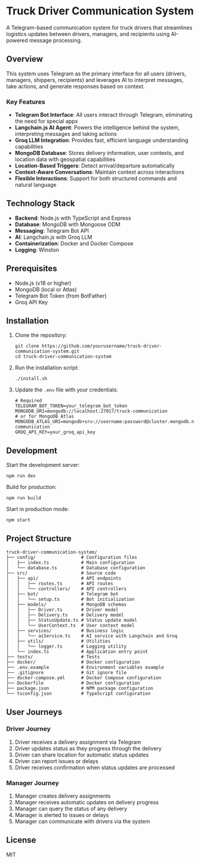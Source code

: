 # Truck Driver Communication System

A Telegram-based communication system for truck drivers that streamlines logistics updates between drivers, managers, and recipients using AI-powered message processing.

## Overview

This system uses Telegram as the primary interface for all users (drivers, managers, shippers, recipients) and leverages AI to interpret messages, take actions, and generate responses based on context.

### Key Features

- **Telegram Bot Interface**: All users interact through Telegram, eliminating the need for special apps
- **Langchain.js AI Agent**: Powers the intelligence behind the system, interpreting messages and taking actions
- **Groq LLM Integration**: Provides fast, efficient language understanding capabilities
- **MongoDB Database**: Stores delivery information, user contexts, and location data with geospatial capabilities
- **Location-Based Triggers**: Detect arrival/departure automatically
- **Context-Aware Conversations**: Maintain context across interactions
- **Flexible Interactions**: Support for both structured commands and natural language

## Technology Stack

- **Backend**: Node.js with TypeScript and Express
- **Database**: MongoDB with Mongoose ODM
- **Messaging**: Telegram Bot API
- **AI**: Langchain.js with Groq LLM
- **Containerization**: Docker and Docker Compose
- **Logging**: Winston

## Prerequisites

- Node.js (v18 or higher)
- MongoDB (local or Atlas)
- Telegram Bot Token (from BotFather)
- Groq API Key

## Installation

1. Clone the repository:
   ```
   git clone https://github.com/yourusername/truck-driver-communication-system.git
   cd truck-driver-communication-system
   ```

2. Run the installation script:
   ```
   ./install.sh
   ```

3. Update the `.env` file with your credentials:
   ```
   # Required
   TELEGRAM_BOT_TOKEN=your_telegram_bot_token
   MONGODB_URI=mongodb://localhost:27017/truck-communication
   # or for MongoDB Atlas
   MONGODB_ATLAS_URI=mongodb+srv://username:password@cluster.mongodb.net/truck-communication
   GROQ_API_KEY=your_groq_api_key
   ```

## Development

Start the development server:
```
npm run dev
```

Build for production:
```
npm run build
```

Start in production mode:
```
npm start
```

## Project Structure

```
truck-driver-communication-system/
├── config/                 # Configuration files
│   ├── index.ts            # Main configuration
│   └── database.ts         # Database configuration
├── src/                    # Source code
│   ├── api/                # API endpoints
│   │   ├── routes.ts       # API routes
│   │   └── controllers/    # API controllers
│   ├── bot/                # Telegram bot
│   │   └── setup.ts        # Bot initialization
│   ├── models/             # MongoDB schemas
│   │   ├── Driver.ts       # Driver model
│   │   ├── Delivery.ts     # Delivery model
│   │   ├── StatusUpdate.ts # Status update model
│   │   └── UserContext.ts  # User context model
│   ├── services/           # Business logic
│   │   └── aiService.ts    # AI service with Langchain and Groq
│   ├── utils/              # Utilities
│   │   └── logger.ts       # Logging utility
│   └── index.ts            # Application entry point
├── tests/                  # Tests
├── docker/                 # Docker configuration
├── .env.example            # Environment variables example
├── .gitignore              # Git ignore file
├── docker-compose.yml      # Docker Compose configuration
├── Dockerfile              # Docker configuration
├── package.json            # NPM package configuration
└── tsconfig.json           # TypeScript configuration
```

## User Journeys

### Driver Journey

1. Driver receives a delivery assignment via Telegram
2. Driver updates status as they progress through the delivery
3. Driver can share location for automatic status updates
4. Driver can report issues or delays
5. Driver receives confirmation when status updates are processed

### Manager Journey

1. Manager creates delivery assignments
2. Manager receives automatic updates on delivery progress
3. Manager can query the status of any delivery
4. Manager is alerted to issues or delays
5. Manager can communicate with drivers via the system

## License

MIT 
